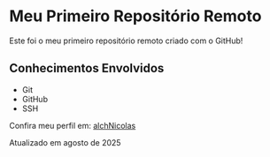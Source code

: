 # Meu Primeiro Repositório Remoto

Este foi o meu primeiro repositório remoto criado com o GitHub!

## Conhecimentos Envolvidos

- Git
- GitHub 
- SSH

Confira meu perfil em: [alchNicolas](https://github.com/alchNicolas)

Atualizado em agosto de 2025